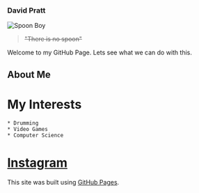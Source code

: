 ### **David Pratt**
![Spoon Boy](https://static.wikia.nocookie.net/matrix/images/6/63/Spoon_boy.png/revision/latest?cb=20110124083000)
> ~~"There is no spoon"~~

Welcome to my GitHub Page. 
Lets see what we can do with this.

## About Me
  # My Interests
    * Drumming
    * Video Games
    * Computer Science
  # [Instagram]([url](https://www.instagram.com/accidentalretox/))

This site was built using [GitHub Pages](https://pages.github.com/).

